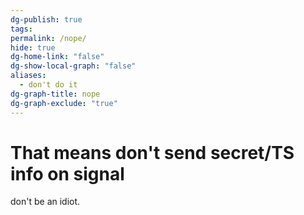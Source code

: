 ```yaml
---
dg-publish: true
tags: 
permalink: /nope/
hide: true
dg-home-link: "false"
dg-show-local-graph: "false"
aliases:
  - don't do it
dg-graph-title: nope
dg-graph-exclude: "true"
---
```


# That means don't send secret/TS info on signal
don't be an idiot.